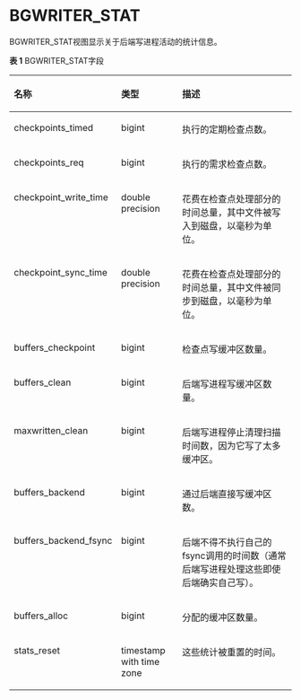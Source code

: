 # BGWRITER\_STAT<a name="ZH-CN_TOPIC_0245374816"></a>

BGWRITER\_STAT视图显示关于后端写进程活动的统计信息。

**表 1**  BGWRITER\_STAT字段

<a name="zh-cn_topic_0237122712_table14889184316463"></a>
<table><thead align="left"><tr id="zh-cn_topic_0237122712_row599220432469"><th class="cellrowborder" valign="top" width="19.06%" id="mcps1.2.4.1.1"><p id="zh-cn_topic_0237122712_p169921743144611"><a name="zh-cn_topic_0237122712_p169921743144611"></a><a name="zh-cn_topic_0237122712_p169921743144611"></a><strong id="zh-cn_topic_0237122712_b799244310464"><a name="zh-cn_topic_0237122712_b799244310464"></a><a name="zh-cn_topic_0237122712_b799244310464"></a>名称</strong></p>
</th>
<th class="cellrowborder" valign="top" width="23.29%" id="mcps1.2.4.1.2"><p id="zh-cn_topic_0237122712_p139931043194616"><a name="zh-cn_topic_0237122712_p139931043194616"></a><a name="zh-cn_topic_0237122712_p139931043194616"></a><strong id="zh-cn_topic_0237122712_b29932430465"><a name="zh-cn_topic_0237122712_b29932430465"></a><a name="zh-cn_topic_0237122712_b29932430465"></a>类型</strong></p>
</th>
<th class="cellrowborder" valign="top" width="57.65%" id="mcps1.2.4.1.3"><p id="zh-cn_topic_0237122712_p99937433466"><a name="zh-cn_topic_0237122712_p99937433466"></a><a name="zh-cn_topic_0237122712_p99937433466"></a><strong id="zh-cn_topic_0237122712_b11993184374614"><a name="zh-cn_topic_0237122712_b11993184374614"></a><a name="zh-cn_topic_0237122712_b11993184374614"></a>描述</strong></p>
</th>
</tr>
</thead>
<tbody><tr id="zh-cn_topic_0237122712_row399354318466"><td class="cellrowborder" valign="top" width="19.06%" headers="mcps1.2.4.1.1 "><p id="zh-cn_topic_0237122712_p999384334617"><a name="zh-cn_topic_0237122712_p999384334617"></a><a name="zh-cn_topic_0237122712_p999384334617"></a>checkpoints_timed</p>
</td>
<td class="cellrowborder" valign="top" width="23.29%" headers="mcps1.2.4.1.2 "><p id="zh-cn_topic_0237122712_p6993184314616"><a name="zh-cn_topic_0237122712_p6993184314616"></a><a name="zh-cn_topic_0237122712_p6993184314616"></a>bigint</p>
</td>
<td class="cellrowborder" valign="top" width="57.65%" headers="mcps1.2.4.1.3 "><p id="zh-cn_topic_0237122712_p8993144354613"><a name="zh-cn_topic_0237122712_p8993144354613"></a><a name="zh-cn_topic_0237122712_p8993144354613"></a>执行的定期检查点数。</p>
</td>
</tr>
<tr id="zh-cn_topic_0237122712_row29931443194614"><td class="cellrowborder" valign="top" width="19.06%" headers="mcps1.2.4.1.1 "><p id="zh-cn_topic_0237122712_p1999314324616"><a name="zh-cn_topic_0237122712_p1999314324616"></a><a name="zh-cn_topic_0237122712_p1999314324616"></a>checkpoints_req</p>
</td>
<td class="cellrowborder" valign="top" width="23.29%" headers="mcps1.2.4.1.2 "><p id="zh-cn_topic_0237122712_p10994134314466"><a name="zh-cn_topic_0237122712_p10994134314466"></a><a name="zh-cn_topic_0237122712_p10994134314466"></a>bigint</p>
</td>
<td class="cellrowborder" valign="top" width="57.65%" headers="mcps1.2.4.1.3 "><p id="zh-cn_topic_0237122712_p10994174324614"><a name="zh-cn_topic_0237122712_p10994174324614"></a><a name="zh-cn_topic_0237122712_p10994174324614"></a>执行的需求检查点数。</p>
</td>
</tr>
<tr id="zh-cn_topic_0237122712_row6994343124617"><td class="cellrowborder" valign="top" width="19.06%" headers="mcps1.2.4.1.1 "><p id="zh-cn_topic_0237122712_p49941843194619"><a name="zh-cn_topic_0237122712_p49941843194619"></a><a name="zh-cn_topic_0237122712_p49941843194619"></a>checkpoint_write_time</p>
</td>
<td class="cellrowborder" valign="top" width="23.29%" headers="mcps1.2.4.1.2 "><p id="zh-cn_topic_0237122712_p399410431463"><a name="zh-cn_topic_0237122712_p399410431463"></a><a name="zh-cn_topic_0237122712_p399410431463"></a>double precision</p>
</td>
<td class="cellrowborder" valign="top" width="57.65%" headers="mcps1.2.4.1.3 "><p id="zh-cn_topic_0237122712_p19994243114615"><a name="zh-cn_topic_0237122712_p19994243114615"></a><a name="zh-cn_topic_0237122712_p19994243114615"></a>花费在检查点处理部分的时间总量，其中文件被写入到磁盘，以毫秒为单位。</p>
</td>
</tr>
<tr id="zh-cn_topic_0237122712_row79941343184616"><td class="cellrowborder" valign="top" width="19.06%" headers="mcps1.2.4.1.1 "><p id="zh-cn_topic_0237122712_p139941443194610"><a name="zh-cn_topic_0237122712_p139941443194610"></a><a name="zh-cn_topic_0237122712_p139941443194610"></a>checkpoint_sync_time</p>
</td>
<td class="cellrowborder" valign="top" width="23.29%" headers="mcps1.2.4.1.2 "><p id="zh-cn_topic_0237122712_p199941443104613"><a name="zh-cn_topic_0237122712_p199941443104613"></a><a name="zh-cn_topic_0237122712_p199941443104613"></a>double precision</p>
</td>
<td class="cellrowborder" valign="top" width="57.65%" headers="mcps1.2.4.1.3 "><p id="zh-cn_topic_0237122712_p1099534315464"><a name="zh-cn_topic_0237122712_p1099534315464"></a><a name="zh-cn_topic_0237122712_p1099534315464"></a>花费在检查点处理部分的时间总量，其中文件被同步到磁盘，以毫秒为单位。</p>
</td>
</tr>
<tr id="zh-cn_topic_0237122712_row1099512432465"><td class="cellrowborder" valign="top" width="19.06%" headers="mcps1.2.4.1.1 "><p id="zh-cn_topic_0237122712_p19995143144618"><a name="zh-cn_topic_0237122712_p19995143144618"></a><a name="zh-cn_topic_0237122712_p19995143144618"></a>buffers_checkpoint</p>
</td>
<td class="cellrowborder" valign="top" width="23.29%" headers="mcps1.2.4.1.2 "><p id="zh-cn_topic_0237122712_p59951432462"><a name="zh-cn_topic_0237122712_p59951432462"></a><a name="zh-cn_topic_0237122712_p59951432462"></a>bigint</p>
</td>
<td class="cellrowborder" valign="top" width="57.65%" headers="mcps1.2.4.1.3 "><p id="zh-cn_topic_0237122712_p209956438466"><a name="zh-cn_topic_0237122712_p209956438466"></a><a name="zh-cn_topic_0237122712_p209956438466"></a>检查点写缓冲区数量。</p>
</td>
</tr>
<tr id="zh-cn_topic_0237122712_row4995164384618"><td class="cellrowborder" valign="top" width="19.06%" headers="mcps1.2.4.1.1 "><p id="zh-cn_topic_0237122712_p9995543204614"><a name="zh-cn_topic_0237122712_p9995543204614"></a><a name="zh-cn_topic_0237122712_p9995543204614"></a>buffers_clean</p>
</td>
<td class="cellrowborder" valign="top" width="23.29%" headers="mcps1.2.4.1.2 "><p id="zh-cn_topic_0237122712_p19952433462"><a name="zh-cn_topic_0237122712_p19952433462"></a><a name="zh-cn_topic_0237122712_p19952433462"></a>bigint</p>
</td>
<td class="cellrowborder" valign="top" width="57.65%" headers="mcps1.2.4.1.3 "><p id="zh-cn_topic_0237122712_p599613433465"><a name="zh-cn_topic_0237122712_p599613433465"></a><a name="zh-cn_topic_0237122712_p599613433465"></a>后端写进程写缓冲区数量。</p>
</td>
</tr>
<tr id="zh-cn_topic_0237122712_row6996043114611"><td class="cellrowborder" valign="top" width="19.06%" headers="mcps1.2.4.1.1 "><p id="zh-cn_topic_0237122712_p12996134344615"><a name="zh-cn_topic_0237122712_p12996134344615"></a><a name="zh-cn_topic_0237122712_p12996134344615"></a>maxwritten_clean</p>
</td>
<td class="cellrowborder" valign="top" width="23.29%" headers="mcps1.2.4.1.2 "><p id="zh-cn_topic_0237122712_p0996164320467"><a name="zh-cn_topic_0237122712_p0996164320467"></a><a name="zh-cn_topic_0237122712_p0996164320467"></a>bigint</p>
</td>
<td class="cellrowborder" valign="top" width="57.65%" headers="mcps1.2.4.1.3 "><p id="zh-cn_topic_0237122712_p599624317465"><a name="zh-cn_topic_0237122712_p599624317465"></a><a name="zh-cn_topic_0237122712_p599624317465"></a>后端写进程停止清理扫描时间数，因为它写了太多缓冲区。</p>
</td>
</tr>
<tr id="zh-cn_topic_0237122712_row1899619433466"><td class="cellrowborder" valign="top" width="19.06%" headers="mcps1.2.4.1.1 "><p id="zh-cn_topic_0237122712_p19996143124610"><a name="zh-cn_topic_0237122712_p19996143124610"></a><a name="zh-cn_topic_0237122712_p19996143124610"></a>buffers_backend</p>
</td>
<td class="cellrowborder" valign="top" width="23.29%" headers="mcps1.2.4.1.2 "><p id="zh-cn_topic_0237122712_p499764314467"><a name="zh-cn_topic_0237122712_p499764314467"></a><a name="zh-cn_topic_0237122712_p499764314467"></a>bigint</p>
</td>
<td class="cellrowborder" valign="top" width="57.65%" headers="mcps1.2.4.1.3 "><p id="zh-cn_topic_0237122712_p4997743204620"><a name="zh-cn_topic_0237122712_p4997743204620"></a><a name="zh-cn_topic_0237122712_p4997743204620"></a>通过后端直接写缓冲区数。</p>
</td>
</tr>
<tr id="zh-cn_topic_0237122712_row13997543114610"><td class="cellrowborder" valign="top" width="19.06%" headers="mcps1.2.4.1.1 "><p id="zh-cn_topic_0237122712_p59977438461"><a name="zh-cn_topic_0237122712_p59977438461"></a><a name="zh-cn_topic_0237122712_p59977438461"></a>buffers_backend_fsync</p>
</td>
<td class="cellrowborder" valign="top" width="23.29%" headers="mcps1.2.4.1.2 "><p id="zh-cn_topic_0237122712_p179971431468"><a name="zh-cn_topic_0237122712_p179971431468"></a><a name="zh-cn_topic_0237122712_p179971431468"></a>bigint</p>
</td>
<td class="cellrowborder" valign="top" width="57.65%" headers="mcps1.2.4.1.3 "><p id="zh-cn_topic_0237122712_p999754374615"><a name="zh-cn_topic_0237122712_p999754374615"></a><a name="zh-cn_topic_0237122712_p999754374615"></a>后端不得不执行自己的fsync调用的时间数（通常后端写进程处理这些即使后端确实自己写）。</p>
</td>
</tr>
<tr id="zh-cn_topic_0237122712_row1599719434462"><td class="cellrowborder" valign="top" width="19.06%" headers="mcps1.2.4.1.1 "><p id="zh-cn_topic_0237122712_p09971743124613"><a name="zh-cn_topic_0237122712_p09971743124613"></a><a name="zh-cn_topic_0237122712_p09971743124613"></a>buffers_alloc</p>
</td>
<td class="cellrowborder" valign="top" width="23.29%" headers="mcps1.2.4.1.2 "><p id="zh-cn_topic_0237122712_p199971243104616"><a name="zh-cn_topic_0237122712_p199971243104616"></a><a name="zh-cn_topic_0237122712_p199971243104616"></a>bigint</p>
</td>
<td class="cellrowborder" valign="top" width="57.65%" headers="mcps1.2.4.1.3 "><p id="zh-cn_topic_0237122712_p59971443124612"><a name="zh-cn_topic_0237122712_p59971443124612"></a><a name="zh-cn_topic_0237122712_p59971443124612"></a>分配的缓冲区数量。</p>
</td>
</tr>
<tr id="zh-cn_topic_0237122712_row9998243184619"><td class="cellrowborder" valign="top" width="19.06%" headers="mcps1.2.4.1.1 "><p id="zh-cn_topic_0237122712_p099817438469"><a name="zh-cn_topic_0237122712_p099817438469"></a><a name="zh-cn_topic_0237122712_p099817438469"></a>stats_reset</p>
</td>
<td class="cellrowborder" valign="top" width="23.29%" headers="mcps1.2.4.1.2 "><p id="zh-cn_topic_0237122712_p9998124311469"><a name="zh-cn_topic_0237122712_p9998124311469"></a><a name="zh-cn_topic_0237122712_p9998124311469"></a>timestamp with time zone</p>
</td>
<td class="cellrowborder" valign="top" width="57.65%" headers="mcps1.2.4.1.3 "><p id="zh-cn_topic_0237122712_p2099810433465"><a name="zh-cn_topic_0237122712_p2099810433465"></a><a name="zh-cn_topic_0237122712_p2099810433465"></a>这些统计被重置的时间。</p>
</td>
</tr>
</tbody>
</table>
